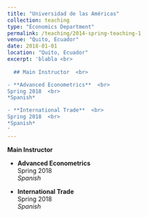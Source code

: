 ```yaml
---
title: "Universidad de las Américas"
collection: teaching
type: "Economics Department"
permalink: /teaching/2014-spring-teaching-1
venue: "Quito, Ecuador"
date: 2018-01-01
location: "Quito, Ecuador"
excerpt: 'blabla <br>
  
  ## Main Instructor  <br>

- **Advanced Econometrics**  <br>
Spring 2018  <br>
*Spanish*

- **International Trade**  <br>  
Spring 2018  <br>
*Spanish*
'
---
```


**Main Instructor**

- **Advanced Econometrics**   
  Spring 2018  
  *Spanish*

- **International Trade**  
  Spring 2018  
  *Spanish*
